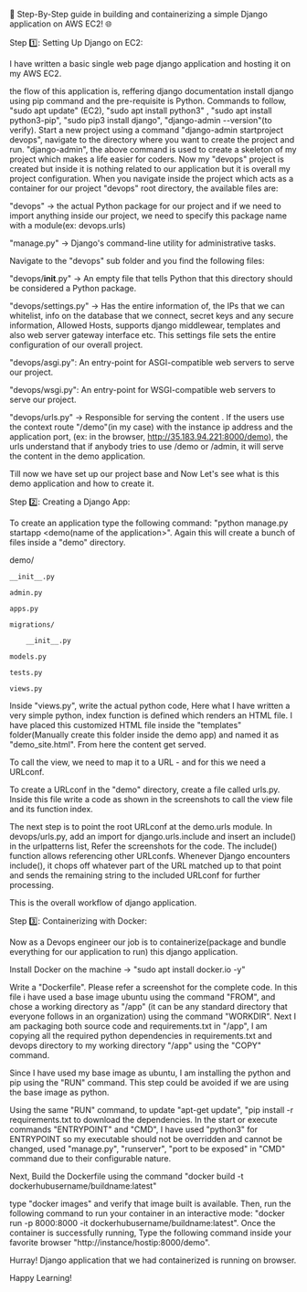 🚀 Step-By-Step guide in building and containerizing a simple Django application on AWS EC2! 🌐

Step 1️⃣: Setting Up Django on EC2:

I have written a basic single web page django application and hosting it on my AWS EC2.

the flow of this application is, reffering django documentation install django using pip command and the pre-requisite is Python. Commands to follow, "sudo apt update" (EC2), "sudo apt install python3" , "sudo apt install python3-pip", "sudo pip3 install django", "django-admin --version"(to verify). Start a new project using a command "django-admin startproject devops", navigate to the directory where you want to create the project and run. "django-admin", the above command is used to create a skeleton of my project which makes a life easier for coders. Now my "devops" project is created but inside it is nothing related to our application but it is overall my project configuration. When you navigate inside the project which acts as a container for our project "devops" root directory, the available files are:

"devops" -> the  actual Python package for our project and if we need to import anything inside our project, we need to specify this package name with a module(ex: devops.urls)

"manage.py" -> Django's command-line utility for administrative tasks.

Navigate to the "devops" sub folder and you find the following files:

"devops/__init__.py" -> An empty file that tells Python that this directory should be considered a Python package.

"devops/settings.py" ->  Has the entire information of,  the IPs that we can whitelist, info on the database that we connect, secret keys and any secure information, Allowed Hosts, supports django middlewear, templates and also web server gateway interface etc. This settings file sets the entire configuration of our overall project.

"devops/asgi.py": An entry-point for ASGI-compatible web servers to serve our project.

"devops/wsgi.py": An entry-point for WSGI-compatible web servers to serve our project.

"devops/urls.py" -> Responsible for serving the content . If the users use the context route "/demo"(in my case) with the instance ip address and the application port, (ex: in the browser, http://35.183.94.221:8000/demo), the urls understand that if anybody tries to use /demo or /admin, it will serve the content in the demo application.

Till now we have set up our project base and Now Let's see what is this demo application and how to create it. 

Step 2️⃣: Creating a Django App:

To create an application type the following command: "python manage.py startapp <demo(name of the application>". Again this will create a bunch of files inside a "demo" directory.

demo/

    __init__.py

    admin.py

    apps.py

    migrations/

        __init__.py

    models.py

    tests.py

    views.py

Inside "views.py", write the actual python code, Here what I have written a very simple python, index function is defined which renders an HTML file. I have placed this customized HTML file inside the "templates" folder(Manually create this folder inside the demo app) and named it as "demo_site.html". From here the content get served.

To call the view, we need to map it to a URL - and for this we need a URLconf.

To create a URLconf in the "demo" directory, create a file called urls.py. Inside this file write a code as shown in the screenshots to call the view file and its function index.

The next step is to point the root URLconf at the demo.urls module. In devops/urls.py, add an import for django.urls.include and insert an include() in the urlpatterns list, Refer the screenshots for the code. The include() function allows referencing other URLconfs. Whenever Django encounters include(), it chops off whatever part of the URL matched up to that point and sends the remaining string to the included URLconf for further processing.

This is the overall workflow of django application.

Step 3️⃣: Containerizing with Docker:

Now as a Devops engineer our job is to containerize(package and bundle everything for our application to run)  this django application. 

Install Docker on the machine -> "sudo apt install docker.io -y"

Write a "Dockerfile". Please refer a screenshot for the complete code. In this file i have used a base image ubuntu using the command "FROM", and chose a working directory as "/app" (it can be any standard directory that everyone follows in an organization) using the command "WORKDIR". Next I am packaging both source code and requirements.txt in "/app", I am copying all the required python dependencies in requirements.txt and devops directory to my working directory "/app" using the "COPY" command.

Since I have used my base image as ubuntu, I am installing the python and pip using the "RUN" command. This step could be avoided if we are using the base image as python.

Using the same "RUN" command, to update "apt-get update", "pip install -r requirements.txt to download the dependencies. In the start or execute commands "ENTRYPOINT" and "CMD", I have used "python3" for ENTRYPOINT so my executable should not be overridden and cannot be changed, used "manage.py", "runserver", "port to be exposed" in "CMD" command due to their configurable nature.

Next, Build the Dockerfile using the command "docker build -t dockerhubusername/buildname:latest"

type "docker images" and verify that image built is available. Then, run the following command to run your container in an interactive mode: "docker run -p 8000:8000 -it dockerhubusername/buildname:latest". Once the container is successfully running, Type the following command inside your favorite browser "http://instance/hostip:8000/demo".

Hurray! Django application that we had containerized is running on browser.

Happy Learning!
